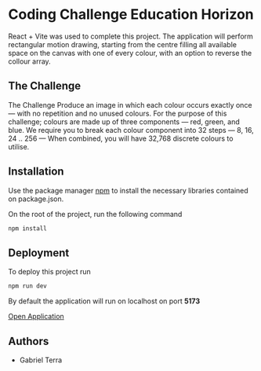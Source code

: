 # Coding Challenge Education Horizon


React + Vite was used to complete this project. The application will perform rectangular motion drawing, starting from the centre filling all available space on the canvas with one of every colour, with an option to reverse the collour array. 

## The Challenge

The Challenge
Produce an image in which each colour occurs exactly once — with no repetition and no unused colours.
For the purpose of this challenge; colours are made up of three components — red,
green, and blue. We require you to break each colour component into 32 steps — 8,
16, 24 .. 256 — When combined, you will have 32,768 discrete colours to
utilise.

## Installation

Use the package manager [npm](https://docs.npmjs.com/cli/v8/commands/npm-install) to install the necessary libraries contained on package.json.

On the root of the project, run the following command
```bash
npm install
```

## Deployment

To deploy this project run

```bash
npm run dev
```

By default the application will run on localhost on port **5173**

[Open Application](http://localhost:5173/)



## Authors

- Gabriel Terra

